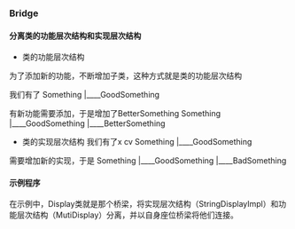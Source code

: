 ### Bridge

#### 分离类的**功能层次结构**和**实现层次结构**


* 类的功能层次结构

为了添加新的功能，不断增加子类，这种方式就是类的功能层次结构

我们有了 
Something
    |____GoodSomething

有新功能需要添加，于是增加了BetterSomething
Something
    |____GoodSomething
            |____BetterSomething

* 类的实现层次结构
我们有了x cv
Something
    |____GoodSomething

需要增加新的实现，于是
Something
    |____GoodSomething
    |____BadSomething


#### 示例程序

在示例中，Display类就是那个桥梁，将实现层次结构（StringDisplayImpl）和功能层次结构（MutiDisplay）分离，并以自身座位桥梁将他们连接。
